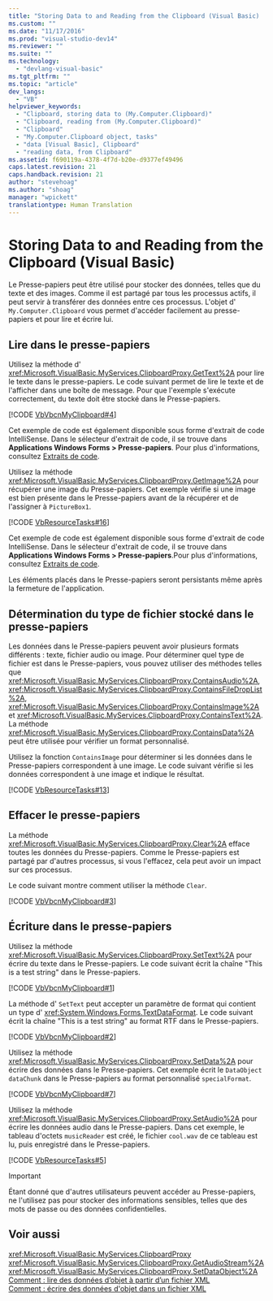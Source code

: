 ```yaml
---
title: "Storing Data to and Reading from the Clipboard (Visual Basic) | Microsoft Docs"
ms.custom: ""
ms.date: "11/17/2016"
ms.prod: "visual-studio-dev14"
ms.reviewer: ""
ms.suite: ""
ms.technology: 
  - "devlang-visual-basic"
ms.tgt_pltfrm: ""
ms.topic: "article"
dev_langs: 
  - "VB"
helpviewer_keywords: 
  - "Clipboard, storing data to (My.Computer.Clipboard)"
  - "Clipboard, reading from (My.Computer.Clipboard)"
  - "Clipboard"
  - "My.Computer.Clipboard object, tasks"
  - "data [Visual Basic], Clipboard"
  - "reading data, from Clipboard"
ms.assetid: f690119a-4378-4f7d-b20e-d9377ef49496
caps.latest.revision: 21
caps.handback.revision: 21
author: "stevehoag"
ms.author: "shoag"
manager: "wpickett"
translationtype: Human Translation
---
```

# Storing Data to and Reading from the Clipboard (Visual Basic)
Le Presse\-papiers peut être utilisé pour stocker des données, telles que du texte et des images.  Comme il est partagé par tous les processus actifs, il peut servir à transférer des données entre ces processus.  L'objet d' `My.Computer.Clipboard` vous permet d'accéder facilement au presse\-papiers et pour lire et écrire lui.  
  
## Lire dans le presse\-papiers  
 Utilisez la méthode d' <xref:Microsoft.VisualBasic.MyServices.ClipboardProxy.GetText%2A> pour lire le texte dans le presse\-papiers.  Le code suivant permet de lire le texte et de l'afficher dans une boîte de message.  Pour que l'exemple s'exécute correctement, du texte doit être stocké dans le Presse\-papiers.  
  
 [!CODE [VbVbcnMyClipboard#4](../CodeSnippet/VS_Snippets_VBCSharp/VbVbcnMyClipboard#4)]  
  
 Cet exemple de code est également disponible sous forme d'extrait de code IntelliSense.  Dans le sélecteur d'extrait de code, il se trouve dans **Applications Windows Forms \> Presse\-papiers**.  Pour plus d'informations, consultez [Extraits de code](/visual-studio/ide/code-snippets).  
  
 Utilisez la méthode <xref:Microsoft.VisualBasic.MyServices.ClipboardProxy.GetImage%2A> pour récupérer une image du Presse\-papiers.  Cet exemple vérifie si une image est bien présente dans le Presse\-papiers avant de la récupérer et de l'assigner à  `PictureBox1`.  
  
 [!CODE [VbResourceTasks#16](../CodeSnippet/VS_Snippets_VBCSharp/VbResourceTasks#16)]  
  
 Cet exemple de code est également disponible sous forme d'extrait de code IntelliSense.  Dans le sélecteur d'extrait de code, il se trouve dans **Applications Windows Forms \> Presse\-papiers**.Pour plus d'informations, consultez [Extraits de code](/visual-studio/ide/code-snippets).  
  
 Les éléments placés dans le Presse\-papiers seront persistants même après la fermeture de l'application.  
  
## Détermination du type de fichier stocké dans le presse\-papiers  
 Les données dans le Presse\-papiers peuvent avoir plusieurs formats différents : texte, fichier audio ou image.  Pour déterminer quel type de fichier est dans le Presse\-papiers, vous pouvez utiliser des méthodes telles que <xref:Microsoft.VisualBasic.MyServices.ClipboardProxy.ContainsAudio%2A>, <xref:Microsoft.VisualBasic.MyServices.ClipboardProxy.ContainsFileDropList%2A>, <xref:Microsoft.VisualBasic.MyServices.ClipboardProxy.ContainsImage%2A> et <xref:Microsoft.VisualBasic.MyServices.ClipboardProxy.ContainsText%2A>.  La méthode <xref:Microsoft.VisualBasic.MyServices.ClipboardProxy.ContainsData%2A> peut être utilisée pour vérifier un format personnalisé.  
  
 Utilisez la fonction `ContainsImage` pour déterminer si les données dans le Presse\-papiers correspondent à une image.  Le code suivant vérifie si les données correspondent à une image et indique le résultat.  
  
 [!CODE [VbResourceTasks#13](../CodeSnippet/VS_Snippets_VBCSharp/VbResourceTasks#13)]  
  
## Effacer le presse\-papiers  
 La méthode <xref:Microsoft.VisualBasic.MyServices.ClipboardProxy.Clear%2A> efface toutes les données du Presse\-papiers.  Comme le Presse\-papiers est partagé par d'autres processus, si vous l'effacez, cela peut avoir un impact sur ces processus.  
  
 Le code suivant montre comment utiliser la méthode `Clear`.  
  
 [!CODE [VbVbcnMyClipboard#3](../CodeSnippet/VS_Snippets_VBCSharp/VbVbcnMyClipboard#3)]  
  
## Écriture dans le presse\-papiers  
 Utilisez la méthode <xref:Microsoft.VisualBasic.MyServices.ClipboardProxy.SetText%2A> pour écrire du texte dans le Presse\-papiers.  Le code suivant écrit la chaîne "This is a test string" dans le Presse\-papiers.  
  
 [!CODE [VbVbcnMyClipboard#1](../CodeSnippet/VS_Snippets_VBCSharp/VbVbcnMyClipboard#1)]  
  
 La méthode d' `SetText` peut accepter un paramètre de format qui contient un type d' <xref:System.Windows.Forms.TextDataFormat>.  Le code suivant écrit la chaîne "This is a test string" au format RTF dans le Presse\-papiers.  
  
 [!CODE [VbVbcnMyClipboard#2](../CodeSnippet/VS_Snippets_VBCSharp/VbVbcnMyClipboard#2)]  
  
 Utilisez la méthode <xref:Microsoft.VisualBasic.MyServices.ClipboardProxy.SetData%2A> pour écrire des données dans le Presse\-papiers.  Cet exemple écrit le `DataObject` `dataChunk` dans le Presse\-papiers au format personnalisé `specialFormat`.  
  
 [!CODE [VbVbcnMyClipboard#7](../CodeSnippet/VS_Snippets_VBCSharp/VbVbcnMyClipboard#7)]  
  
 Utilisez la méthode <xref:Microsoft.VisualBasic.MyServices.ClipboardProxy.SetAudio%2A> pour écrire les données audio dans le Presse\-papiers.  Dans cet exemple, le tableau d'octets `musicReader` est créé, le fichier `cool.wav` de ce tableau est lu, puis enregistré dans le Presse\-papiers.  
  
 [!CODE [VbResourceTasks#5](../CodeSnippet/VS_Snippets_VBCSharp/VbResourceTasks#5)]  
  
> [!IMPORTANT]
>  Étant donné que d'autres utilisateurs peuvent accéder au Presse\-papiers, ne l'utilisez pas pour stocker des informations sensibles, telles que des mots de passe ou des données confidentielles.  
  
## Voir aussi  
 <xref:Microsoft.VisualBasic.MyServices.ClipboardProxy>   
 <xref:Microsoft.VisualBasic.MyServices.ClipboardProxy.GetAudioStream%2A>   
 <xref:Microsoft.VisualBasic.MyServices.ClipboardProxy.SetDataObject%2A>   
 [Comment : lire des données d’objet à partir d’un fichier XML](../Topic/How%20to:%20Read%20Object%20Data%20from%20an%20XML%20File%20\(C%23%20and%20Visual%20Basic\).md)   
 [Comment : écrire des données d'objet dans un fichier XML](../Topic/How%20to:%20Write%20Object%20Data%20to%20an%20XML%20File%20\(C%23%20and%20Visual%20Basic\).md)